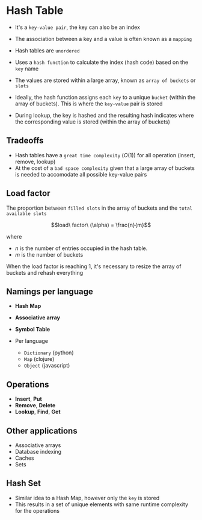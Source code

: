 # Hash Table

- It's a `key-value pair`, the key can also be an index
- The association between a key and a value is often known as a `mapping`
- Hash tables are `unordered`

- Uses a `hash function` to calculate the index (hash code) based on the `key` name
- The values are stored within a large array, known as `array of buckets` or `slots`
- Ideally, the hash function assigns each `key` to a unique `bucket` (within the array of buckets). This is where the `key-value` pair is stored
- During lookup, the key is hashed and the resulting hash indicates where the corresponding value is stored (within the array of buckets)

## Tradeoffs

- Hash tables have a `great time complexity` ($O(1)$) for all operation (insert, remove, lookup)
- At the cost of a `bad space complexity` given that a large array of buckets is needed to accomodate all possible key-value pairs

## Load factor

The proportion between `filled slots` in the array of buckets and the `total available slots`

$$load\ factor\ (\alpha) = \frac{n}{m}$$

where

- $n$ is the number of entries occupied in the hash table.
- $m$ is the number of buckets

When the load factor is reaching 1, it's necessary to resize the array of buckets and rehash everything

## Namings per language

- **Hash Map**
- **Associative array**
- **Symbol Table**

- Per language
  - `Dictionary` (python)
  - `Map` (clojure)
  - `Object` (javascript)

## Operations

- **Insert**, **Put**
- **Remove**, **Delete**
- **Lookup**, **Find**, **Get**

## Other applications

- Associative arrays
- Database indexing
- Caches
- Sets

## Hash Set

- Similar idea to a Hash Map, however only the `key` is stored
- This results in a set of unique elements with same runtime complexity for the operations

